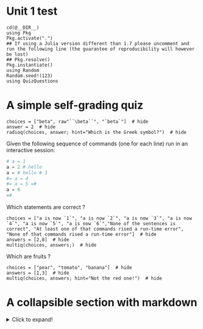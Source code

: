 # Unit 1 test
```@setup page1.jl
cd(@__DIR__)    
using Pkg      
Pkg.activate(".")  
## If using a Julia version different than 1.7 please uncomment and run the following line (the guarantee of reproducibility will however be lost)
## Pkg.resolve()   
Pkg.instantiate()
using Random
Random.seed!(123)
using QuizQuestions
```




# A simple self-grading quiz

```@example page1.jl
choices = ["beta", raw"``\beta``", "`beta`"]  # hide
answer = 2  # hide
radioq(choices, answer; hint="Which is the Greek symbol?")  # hide
```

Given the following sequence of commands (one for each line) run in an interactive session:
```julia
# a = 1
a = 2 # hello
a = # hello # 3
#= a = 4
#= a = 5 =#
a = 6
=#
```

Which statements are correct ?

```@example page1.jl
choices = ["a is now `1`", "a is now `2`", "a is now `3`", "a is now `4`", "a is now `5`", "a is now `6`","None of the sentences is correct", "At least one of that commands rised a run-time error", "None of that commands rised a run-time error"]  # hide
answers = [2,8]  # hide
multiq(choices, answers;)  # hide
```

Which are fruits ?

```@example page1.jl
choices = ["pear", "tomato", "banana"]  # hide
answers = [1,3]  # hide
multiq(choices, answers; hint="Not the red one!")  # hide
```

# A collapsible section with markdown
<details>
  <summary>Click to expand!</summary>
  
  ## Heading
  1. A numbered
  2. list
     * With some
     * Sub bullets
</details>

